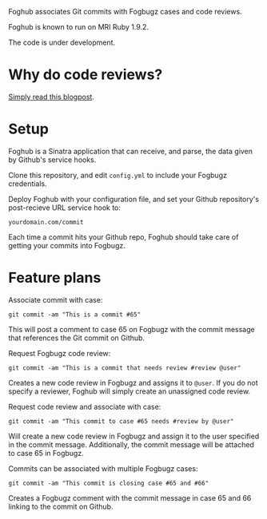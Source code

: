 Foghub associates Git commits with Fogbugz cases and code reviews.

Foghub is known to run on MRI Ruby 1.9.2.

The code is under development.

# Why do code reviews?

[Simply read this blogpost](http://www.codinghorror.com/blog/2006/01/code-reviews-just-do-it.html).

# Setup

Foghub is a Sinatra application that can receive, and parse, the data given by Github's service hooks.

Clone this repository, and edit `config.yml` to include your Fogbugz credentials.

Deploy Foghub with your configuration file, and set your Github repository's post-recieve URL service hook to:

    yourdomain.com/commit

Each time a commit hits your Github repo, Foghub should take care of getting your commits into Fogbugz.

# Feature plans

Associate commit with case: 

    git commit -am "This is a commit #65"

This will post a comment to case 65 on Fogbugz with the commit message that references the Git commit on Github.

Request Fogbugz code review:

    git commit -am "This is a commit that needs review #review @user"

Creates a new code review in Fogbugz and assigns it to `@user`. If you do not specify a reviewer, Foghub will simply create an unassigned code review.

Request code review and associate with case:

    git commit -am "This commit to case #65 needs #review by @user"

Will create a new code review in Fogbugz and assign it to the user specified in the commit message. Additionally, the commit message will be attached to case 65 in Fogbugz.

Commits can be associated with multiple Fogbugz cases:

    git commit -am "This commit is closing case #65 and #66"

Creates a Fogbugz comment with the commit message in case 65 and 66 linking to the commit on Github.
